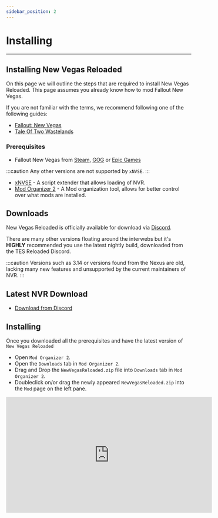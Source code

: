```yaml
---
sidebar_position: 2
---
```


# Installing

---

## Installing New Vegas Reloaded

On this page we will outline the steps that are required to install New Vegas Reloaded. This page assumes you already know how to mod Fallout New Vegas.

If you are not familiar with the terms, we recommend following one of the following guides:

* [Fallout: New Vegas](https://vivanewvegas.moddinglinked.com/)
* [Tale Of Two Wastelands](https://thebestoftimes.moddinglinked.com/)

### Prerequisites

* Fallout New Vegas from [Steam](https://store.steampowered.com/sub/13435), [GOG](https://www.gog.com/en/game/fallout_new_vegas_ultimate_edition) or [Epic Games](https://store.epicgames.com/en-US/p/fallout-new-vegas--ultimate-edition)

:::caution
Any other versions are not supported by `xNVSE`.
:::

* [xNVSE](https://www.nexusmods.com/newvegas/mods/67883) - A script extender that allows loading of NVR.
* [Mod Organizer 2](https://www.nexusmods.com/skyrimspecialedition/mods/6194?tab=files) - A Mod organization tool, allows for better control over what mods are installed.

## Downloads

New Vegas Reloaded is officially available for download via [Discord](https://discord.com/invite/QgN6mR6eTK).

There are many other versions floating around the interwebs but it's **HIGHLY** recommended you use the latest nightly build, downloaded from the TES Reloaded Discord.

:::caution
Versions such as 3.14 or versions found from the Nexus are old, lacking many new features and unsupported by the current maintainers of NVR.
:::

## Latest NVR Download

* [Download from Discord](https://discord.com/channels/344843935123898369/1077004762425348106)

## Installing

Once you downloaded all the prerequisites and have the latest version of `New Vegas Reloaded`

* Open `Mod Organizer 2`.
* Open the `Downloads` tab in `Mod Organizer 2`.
* Drag and Drop the `NewVegasReloaded.zip` file into `Downloads` tab in `Mod Organizer 2`.
* Doubleclick on/or drag the newly appeared `NewVegasReloaded.zip` into the `Mod` page on the left pane.

<iframe width="560" height="315" src="https://www.youtube.com/embed/oACctUEaBsg?si=-8lcbYlNSGye9dw8" title="YouTube video player" frameborder="0" allow="accelerometer; autoplay; clipboard-write; encrypted-media; gyroscope; picture-in-picture; web-share" allowfullscreen></iframe>

